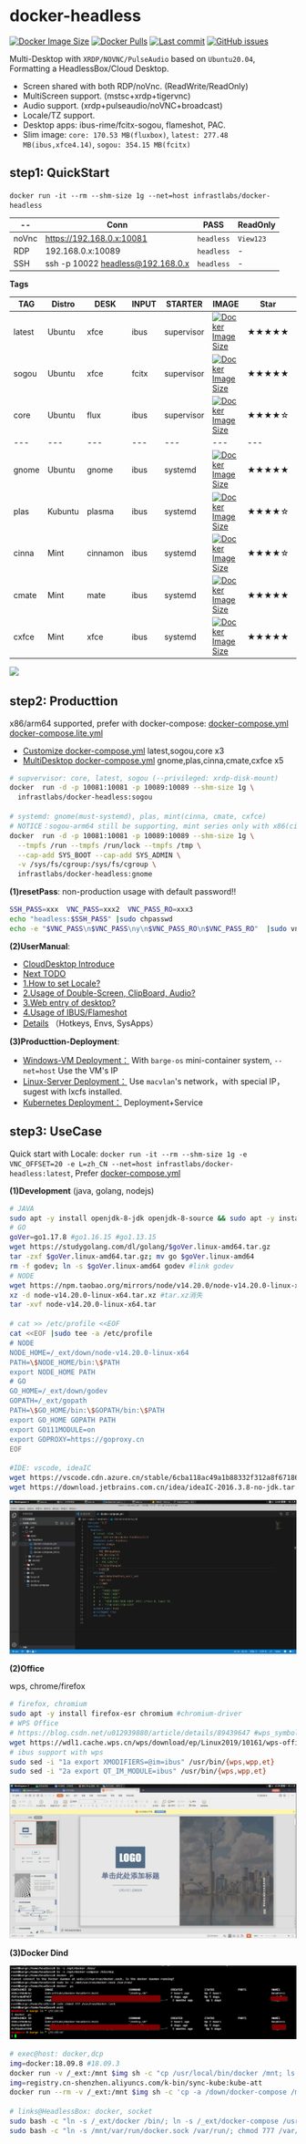# docker-headless

[![Docker Image Size](https://img.shields.io/docker/image-size/infrastlabs/docker-headless/latest)](https://hub.docker.com/r/infrastlabs/docker-headless/tags)
[![Docker Pulls](https://img.shields.io/docker/pulls/infrastlabs/docker-headless.svg)](https://hub.docker.com/r/infrastlabs/docker-headless)
[![Last commit](https://img.shields.io/github/last-commit/infrastlabs/docker-headless.svg)](https://www.github.com/infrastlabs/docker-headless)
[![GitHub issues](https://img.shields.io/github/issues/infrastlabs/docker-headless.svg)](https://www.github.com/infrastlabs/docker-headless/issues)

Multi-Desktop with `XRDP/NOVNC/PulseAudio` based on `Ubuntu20.04`, Formatting a HeadlessBox/Cloud Desktop.

- Screen shared with both RDP/noVnc. (ReadWrite/ReadOnly)
- MultiScreen support. (mstsc+xrdp+tigervnc)
- Audio support. (xrdp+pulseaudio/noVNC+broadcast)
- Locale/TZ support.
- Desktop apps: ibus-rime/fcitx-sogou, flameshot, PAC.
- Slim image: `core: 170.53 MB(fluxbox)`, `latest: 277.48 MB(ibus,xfce4.14)`, `sogou: 354.15 MB(fcitx)`

## step1: QuickStart

`docker run -it --rm --shm-size 1g --net=host infrastlabs/docker-headless`

 -- | Conn | PASS | ReadOnly 
--- | ---  | ---  | ---
noVnc | https://192.168.0.x:10081 | `headless` | `View123` 
RDP   | 192.168.0.x:10089         | `headless` | - 
SSH   | ssh -p 10022 headless@192.168.0.x | `headless` | - 

**Tags**

 TAG | Distro | DESK | INPUT | STARTER | IMAGE |Star|Descrition 
--- | --- | ---  | ---  | --- | --- | --- | ---
latest |Ubuntu| xfce | ibus  | supervisor | [![Docker Image Size](https://img.shields.io/docker/image-size/infrastlabs/docker-headless/latest)](https://hub.docker.com/r/infrastlabs/docker-headless/tags)|★★★★★|Customize,Lightweight
sogou  |Ubuntu| xfce | fcitx | supervisor | [![Docker Image Size](https://img.shields.io/docker/image-size/infrastlabs/docker-headless/sogou)](https://hub.docker.com/r/infrastlabs/docker-headless/tags)|★★★★★|sogouInput
core   |Ubuntu| flux | ibus  | supervisor | [![Docker Image Size](https://img.shields.io/docker/image-size/infrastlabs/docker-headless/core)](https://hub.docker.com/r/infrastlabs/docker-headless/tags)|★★★★☆|ConfigureLayer,Debug
---|---|---|---|---|---|---
gnome   |Ubuntu| gnome | ibus  | systemd | [![Docker Image Size](https://img.shields.io/docker/image-size/infrastlabs/docker-headless/gnome)](https://hub.docker.com/r/infrastlabs/docker-headless/tags)|★★★★★|Best Compatible
plas   |Kubuntu| plasma | ibus  | systemd | [![Docker Image Size](https://img.shields.io/docker/image-size/infrastlabs/docker-headless/plas)](https://hub.docker.com/r/infrastlabs/docker-headless/tags)|★★★★☆|Black area with Settings
cinna   |Mint| cinnamon | ibus  | systemd | [![Docker Image Size](https://img.shields.io/docker/image-size/infrastlabs/docker-headless/cinna)](https://hub.docker.com/r/infrastlabs/docker-headless/tags)|★★★★☆|VideoCard Notify
cmate   |Mint| mate | ibus  | systemd | [![Docker Image Size](https://img.shields.io/docker/image-size/infrastlabs/docker-headless/cmate)](https://hub.docker.com/r/infrastlabs/docker-headless/tags)|★★★★★|GoodExperience
cxfce   |Mint| xfce | ibus  | systemd | [![Docker Image Size](https://img.shields.io/docker/image-size/infrastlabs/docker-headless/cxfce)](https://hub.docker.com/r/infrastlabs/docker-headless/tags)|★★★★★|Xfce 4.16

![](https://gitee.com/infrastlabs/docker-headless/raw/dev/_doc/mannual/res/01rdp-double-screen.png)

## step2: Producttion

x86/arm64 supported, prefer with docker-compose: [docker-compose.yml](./docker-compose.yml) [docker-compose.lite.yml](./docker-compose.lite.yml)

- [Customize docker-compose.yml](./ubt-custom/docker-compose.yml) latest,sogou,core x3
- [MultiDesktop docker-compose.yml](./ubt-desktop/docker-compose.yml) gnome,plas,cinna,cmate,cxfce x5

```bash
# supvervisor: core, latest, sogou (--privileged: xrdp-disk-mount)
docker  run -d -p 10081:10081 -p 10089:10089 --shm-size 1g \
  infrastlabs/docker-headless:sogou

# systemd: gnome(must-systemd), plas, mint(cinna, cmate, cxfce)
# NOTICE：sogou-arm64 still be supporting, mint series only with x86(cinnamon,mate,xfce4.16) ,seems none arm-repo with linuxmint
docker  run -d -p 10081:10081 -p 10089:10089 --shm-size 1g \
  --tmpfs /run --tmpfs /run/lock --tmpfs /tmp \
  --cap-add SYS_BOOT --cap-add SYS_ADMIN \
  -v /sys/fs/cgroup:/sys/fs/cgroup \
  infrastlabs/docker-headless:gnome
```

**(1)resetPass**: non-production usage with default password!!

```bash
SSH_PASS=xxx  VNC_PASS=xxx2  VNC_PASS_RO=xxx3
echo "headless:$SSH_PASS" |sudo chpasswd
echo -e "$VNC_PASS\n$VNC_PASS\ny\n$VNC_PASS_RO\n$VNC_PASS_RO"  |sudo vncpasswd /etc/xrdp/vnc_pass; sudo chmod 644 /etc/xrdp/vnc_pass
```

**(2)UserManual**: 

- [CloudDesktop Introduce](./_doc/mannual/01-CloudDesktop.md)
- [Next TODO](./_doc/mannual/b0-todo.md)
- [1.How to set Locale?](./_doc/mannual/b1-locale.md)
- [2.Usage of Double-Screen, ClipBoard, Audio?](./_doc/mannual/b2-rdp.md)
- [3.Web entry of desktop?](./_doc/mannual/b3-vnc.md)
- [4.Usage of IBUS/Flameshot](./_doc/mannual/b4-apps.md)
- [Details](./detail.md) （Hotkeys, Envs, SysApps）

**(3)Producttion-Deployment**: 

- [Windows-VM Deployment：](./_doc/deploy/win-vbox/README.md) With `barge-os` mini-container system, `--net=host` Use the VM's IP 
- [Linux-Server Deployment：](./_doc/deploy/fat-docker/README.md) Use `macvlan`'s network，with special IP，sugest with lxcfs installed.
- [Kubernetes Deployment：](./_doc/deploy/k8s-headless/README.md) Deployment+Service

## step3: UseCase

Quick start with Locale: `docker run -it --rm --shm-size 1g -e VNC_OFFSET=20 -e L=zh_CN --net=host infrastlabs/docker-headless:latest`, Prefer [docker-compose.yml](./docker-compose.yml)

**(1)Development** (java, golang, nodejs)

```bash
# JAVA
sudo apt -y install openjdk-8-jdk openjdk-8-source && sudo apt -y install maven 
# GO
goVer=go1.17.8 #go1.16.15 #go1.13.15
wget https://studygolang.com/dl/golang/$goVer.linux-amd64.tar.gz
tar -zxf $goVer.linux-amd64.tar.gz; mv go $goVer.linux-amd64
rm -f godev; ln -s $goVer.linux-amd64 godev #link godev
# NODE
wget https://npm.taobao.org/mirrors/node/v14.20.0/node-v14.20.0-linux-x64.tar.xz
xz -d node-v14.20.0-linux-x64.tar.xz #tar.xz消失
tar -xvf node-v14.20.0-linux-x64.tar

# cat >> /etc/profile <<EOF
cat <<EOF |sudo tee -a /etc/profile
# NODE
NODE_HOME=/_ext/down/node-v14.20.0-linux-x64
PATH=\$NODE_HOME/bin:\$PATH
export NODE_HOME PATH
# GO
GO_HOME=/_ext/down/godev
GOPATH=/_ext/gopath
PATH=\$GO_HOME/bin:\$GOPATH/bin:\$PATH
export GO_HOME GOPATH PATH
export GO111MODULE=on
export GOPROXY=https://goproxy.cn
EOF

#IDE: vscode, ideaIC
wget https://vscode.cdn.azure.cn/stable/6cba118ac49a1b88332f312a8f67186f7f3c1643/code_1.61.2-1634656828_amd64.deb
wget https://download.jetbrains.com.cn/idea/ideaIC-2016.3.8-no-jdk.tar.gz
```

![](_doc/mannual/res/02/ide2-vscode.png)

**(2)Office**

wps, chrome/firefox

```bash
# firefox, chromium
sudo apt -y install firefox-esr chromium #chromium-driver
# WPS Office
# https://blog.csdn.net/u012939880/article/details/89439647 #wps_symbol_fonts.zip
wget https://wdl1.cache.wps.cn/wps/download/ep/Linux2019/10161/wps-office_11.1.0.10161_amd64.deb
# ibus support with wps
sudo sed -i "1a export XMODIFIERS=@im=ibus" /usr/bin/{wps,wpp,et}
sudo sed -i "2a export QT_IM_MODULE=ibus" /usr/bin/{wps,wpp,et}
```

![](_doc/mannual/res/02/apps-office-wps.jpg)


**(3)Docker Dind**

![](_doc/mannual/res/02/dind2-headlessLinks.png)

```bash
# exec@host: docker,dcp
img=docker:18.09.8 #18.09.3
docker run -v /_ext:/mnt $img sh -c "cp /usr/local/bin/docker /mnt; ls -lh /mnt |grep docker"
img=registry.cn-shenzhen.aliyuncs.com/k-bin/sync-kube:kube-att
docker run --rm -v /_ext:/mnt $img sh -c 'cp -a /down/docker-compose /mnt/; ls -lh /mnt |grep docker'

# links@HeadlessBox: docker, socket
sudo bash -c "ln -s /_ext/docker /bin/; ln -s /_ext/docker-compose /usr/bin/dcp"
sudo bash -c "ln -s /mnt/var/run/docker.sock /var/run/; chmod 777 /var/run/docker.sock"
```
